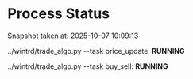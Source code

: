# Process Status

Snapshot taken at: 2025-10-07 10:09:13

../wintrd/trade_algo.py --task price_update: **RUNNING**

../wintrd/trade_algo.py --task buy_sell: **RUNNING**

